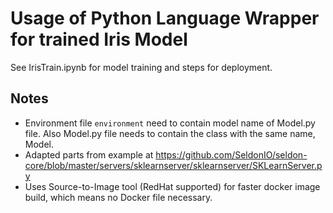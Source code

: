 # Usage of Python Language Wrapper for trained Iris Model

See IrisTrain.ipynb for model training and steps for deployment.

## Notes

* Environment file `environment` need to contain model name of Model.py file. Also Model.py file needs to contain the class with the same name, Model.
* Adapted parts from example at https://github.com/SeldonIO/seldon-core/blob/master/servers/sklearnserver/sklearnserver/SKLearnServer.py
* Uses Source-to-Image tool (RedHat supported) for faster docker image build, which means no Docker file necessary.